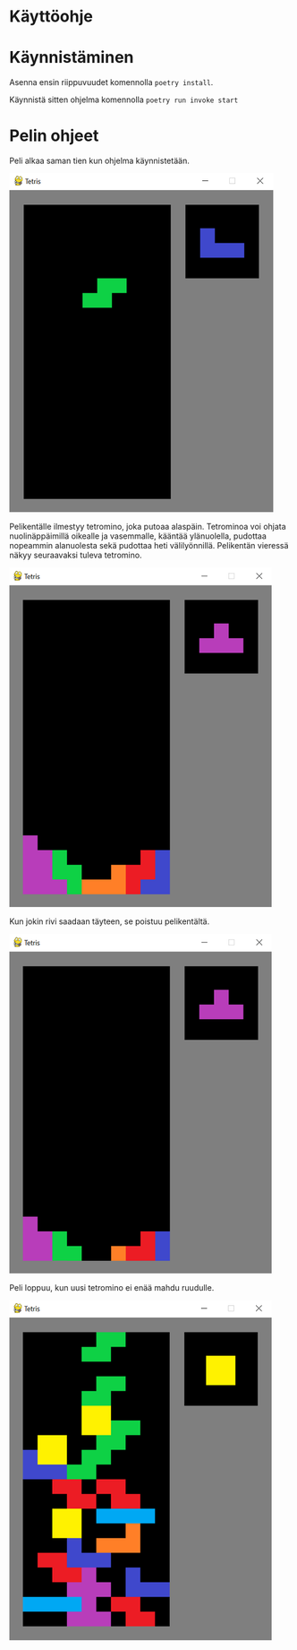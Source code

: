 # Käyttöohje

# Käynnistäminen

Asenna ensin riippuvuudet komennolla `poetry install`.

Käynnistä sitten ohjelma komennolla `poetry run invoke start`

# Pelin ohjeet

Peli alkaa saman tien kun ohjelma käynnistetään.

![](./kuvat/pelin_aloitus.png)

Pelikentälle ilmestyy tetromino, joka putoaa alaspäin. 
Tetrominoa voi ohjata nuolinäppäimillä oikealle ja vasemmalle, kääntää ylänuolella, pudottaa nopeammin alanuolesta sekä pudottaa heti välilyönnillä.
Pelikentän vieressä näkyy seuraavaksi tuleva tetromino.

![](./kuvat/taysi_rivi.png)

Kun jokin rivi saadaan täyteen, se poistuu pelikentältä.

![](./kuvat/rivi_poistettu.png)

Peli loppuu, kun uusi tetromino ei enää mahdu ruudulle.


![](./kuvat/pelin_loppuminen.png)
